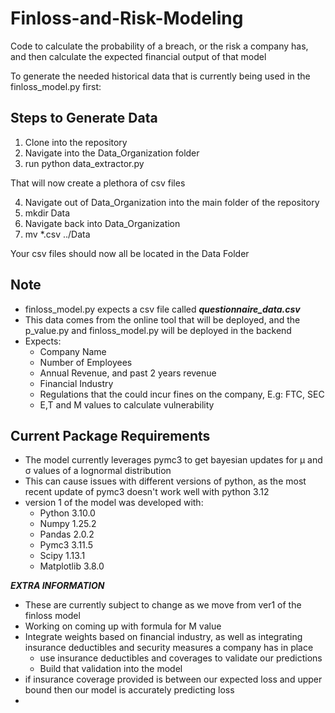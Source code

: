 # Finloss-and-Risk-Modeling
Code to calculate the probability of a breach, or the risk a company has, and then calculate the expected financial output of that model

To generate the needed historical data that is currently being used in the finloss_model.py first:

## Steps to Generate Data
1) Clone into the repository
2) Navigate into the Data_Organization folder
3) run python data_extractor.py

That will now create a plethora of csv files

4) Navigate out of Data_Organization into the main folder of the repository
5) mkdir Data
6) Navigate back into Data_Organization
7) mv *.csv ../Data

Your csv files should now all be located in the Data Folder

## Note
- finloss_model.py expects a csv file called ***questionnaire_data.csv***
- This data comes from the online tool that will be deployed, and the p_value.py and finloss_model.py will be deployed in the backend
- Expects:
  - Company Name
  - Number of Employees
  - Annual Revenue, and past 2 years revenue
  - Financial Industry
  - Regulations that the could incur fines on the company, E.g: FTC, SEC
  - E,T and M values to calculate vulnerability

## Current Package Requirements
- The model currently leverages pymc3 to get bayesian updates for μ and σ values of a lognormal distribution
- This can cause issues with different versions of python, as the most recent update of pymc3 doesn't work well with python 3.12
- version 1 of the model was developed with:
  - Python 3.10.0
  - Numpy 1.25.2
  - Pandas 2.0.2
  - Pymc3 3.11.5
  - Scipy 1.13.1
  - Matplotlib 3.8.0

***EXTRA INFORMATION***
  - These are currently subject to change as we move from ver1 of the finloss model
  - Working on coming up with formula for M value
  - Integrate weights based on financial industry, as well as integrating insurance deductibles and security measures a company has in place
    - use insurance deductibles and coverages to validate our predictions
    - Build that validation into the model
  - if insurance coverage provided is between our expected loss and upper bound then our model is accurately predicting loss
  - 
